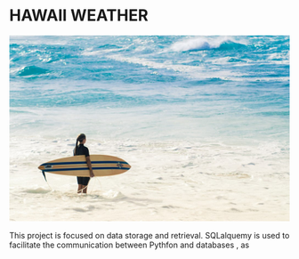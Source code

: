 # HAWAII WEATHER

![](Images/1024px-Sunset_Beach_Surfer.png)

This project is focused on data storage and retrieval. SQLalquemy is used to facilitate the communication between Pythfon and databases , as 
